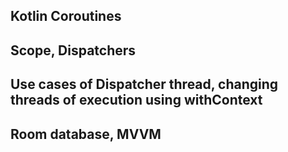 ## Kotlin Coroutines
## Scope, Dispatchers

## Use cases of Dispatcher thread, changing threads of execution using withContext
## Room database, MVVM